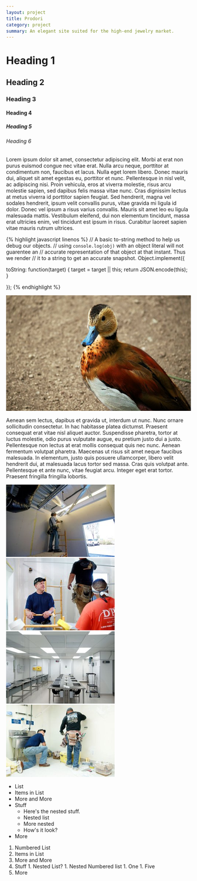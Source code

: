 ```yaml
---
layout: project
title: Prodori
category: project
summary: An elegant site suited for the high-end jewelry market.
---
```

Heading 1
=========

Heading 2
---------

### Heading 3
#### Heading 4
##### Heading 5
###### Heading 6


Lorem ipsum dolor sit amet, consectetur adipiscing elit. Morbi at erat non purus euismod congue nec vitae erat. Nulla arcu neque, porttitor at condimentum non, faucibus et lacus. Nulla eget lorem libero. Donec mauris dui, aliquet sit amet egestas eu, porttitor et nunc. Pellentesque in nisl velit, ac adipiscing nisi. Proin vehicula, eros at viverra molestie, risus arcu molestie sapien, sed dapibus felis massa vitae nunc. Cras dignissim lectus at metus viverra id porttitor sapien feugiat. Sed hendrerit, magna vel sodales hendrerit, ipsum velit convallis purus, vitae gravida mi ligula id dolor. Donec vel ipsum a risus varius convallis. Mauris sit amet leo eu ligula malesuada mattis. Vestibulum eleifend, dui non elementum tincidunt, massa erat ultricies enim, vel tincidunt est ipsum in risus. Curabitur laoreet sapien vitae mauris rutrum ultrices.



{% highlight javascript linenos %}
// A basic to-string method to help us debug our objects.
// using `console.log(obj)` with an object literal will not guarentee an
// accurate representation of that object at that instant. Thus we render
// it to a string to get an accurate snapshot.
Object.implement({

  toString: function(target) {
    target = target || this;
    return JSON.encode(this);
  }

});
{% endhighlight %}

<div class="img full">
<img src="/images/full.jpg" />
</div>


Aenean sem lectus, dapibus et gravida ut, interdum ut nunc. Nunc ornare sollicitudin consectetur. In hac habitasse platea dictumst. Praesent consequat erat vitae nisl aliquet auctor. Suspendisse pharetra, tortor at luctus molestie, odio purus vulputate augue, eu pretium justo dui a justo. Pellentesque non lectus at erat mollis consequat quis nec nunc. Aenean fermentum volutpat pharetra. Maecenas ut risus sit amet neque faucibus malesuada. In elementum, justo quis posuere ullamcorper, libero velit hendrerit dui, at malesuada lacus tortor sed massa. Cras quis volutpat ante. Pellentesque et ante nunc, vitae feugiat arcu. Integer eget erat tortor. Praesent fringilla fringilla lobortis.


<div class="img half left">
<img src="/images/half_01.jpg" />
</div>
<div class="img half right">
<img src="/images/half_02.jpg" />
</div>
<div class="img half left">
<img src="/images/half_03.jpg" />
</div>
<div class="img half right">
<img src="/images/half_04.jpg" />
</div>

*   List
*   Items in List
*   More and More
*   Stuff
    *   Here's the nested stuff.
    *   Nested list
    *   More nested
    *   How's it look?
*   More

1.   Numbered List
1.   Items in List
1.   More and More
1.   Stuff
    1.   Nested List?
    1.   Nested Numbered list
    1.   One
    1.   Five
1.   More


